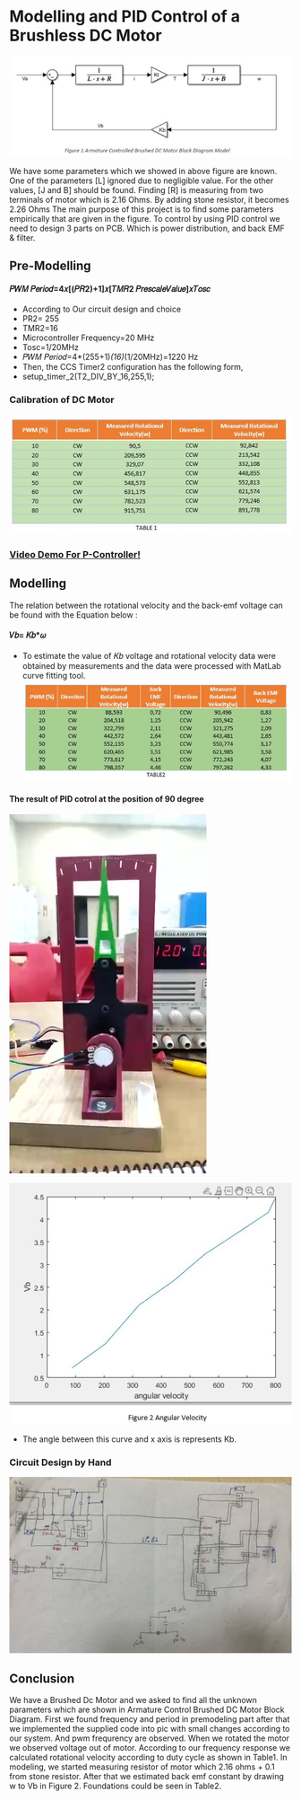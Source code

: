 # Modelling and PID Control of a Brushless DC Motor

![Block_Diagram.JPG](/Block_Diagram.JPG)

We have some parameters which we showed in above figure are known. One of the parameters [L] ignored due to negligible value. For the other values, [J and B] should be found. Finding [R] is measuring from two terminals of motor which is 2.16 Ohms. By adding stone resistor, it becomes 2.26 Ohms The main purpose of this project is to find some parameters empirically that are given in the figure. To control by using PID control we need to design 3 parts on PCB. Which is power distribution, and back EMF & filter.

## Pre-Modelling
#### 𝑃𝑊𝑀 𝑃𝑒𝑟𝑖𝑜𝑑=4𝑥[(𝑃𝑅2)+1]𝑥[𝑇𝑀𝑅2 𝑃𝑟𝑒𝑠𝑐𝑎𝑙𝑒𝑉𝑎𝑙𝑢𝑒]𝑥𝑇𝑜𝑠𝑐 
- According to Our circuit design and choice
- PR2= 255
- TMR2=16
- Microcontroller Frequency=20 MHz
- Tosc=1/20MHz
- 𝑃𝑊𝑀 𝑃𝑒𝑟𝑖𝑜𝑑=4*(255+1)*(16)*(1/20MHz)=1220 Hz
- Then, the CCS Timer2 configuration has the following form,
- setup_timer_2(T2_DIV_BY_16,255,1);
### Calibration of DC Motor
![Calibration_of_DC_Motor.JPG](/Calibration_of_DC_Motor.JPG)
### [Video Demo For P-Controller!](https://www.youtube.com/watch?v=C9_8D4adrs4)
## Modelling
The relation between the rotational velocity and the back-emf voltage can be found with the Equation below :
#### 𝑉𝑏= 𝐾𝑏*𝜔
- To estimate the value of 𝐾𝑏 voltage and rotational velocity data were obtained by measurements and the data were processed with MatLab curve fitting tool.
![With_EMF.JPG](/With_EMF.JPG)
#### The result of PID cotrol at the position of 90 degree
![PID_Result_with_90_degree.JPG](/PID_Result_with_90_degree.JPG)

![Angular_Velocity_vs_Vb.JPG](/Angular_Velocity_vs_Vb.JPG)
- The angle between this curve and x axis is represents Kb. 
### Circuit Design by Hand
![Circuit_Design.png](/Circuit_Design.png)
## Conclusion
We have a Brushed Dc Motor and we asked to find all the unknown parameters which are shown in Armature Control Brushed DC Motor Block Diagram. First we found frequency and period in premodeling part after that we implemented the supplied code into pic with small changes according to our system. And pwm frequrency are observed. When we rotated the motor we observed voltage out of motor. According to our frequency response we calculated rotational velocity according to duty cycle as shown in Table1.
In modeling, we started measuring resistor of motor which 2.16 ohms + 0.1 from stone resistor. After that we estimated back emf constant by drawing w to Vb in Figure 2. 
Foundations could be seen in Table2. 



